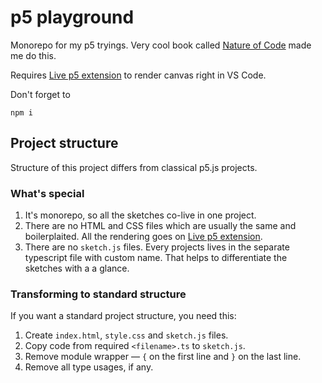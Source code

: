 # p5 playground

Monorepo for my p5 tryings. Very cool book called [Nature of Code](natureofcode.com) made me do this. 

Requires [Live p5 extension](https://marketplace.visualstudio.com/items?itemName=filipesabella.live-p5) to render canvas right in VS Code.

Don't forget to 
```
npm i
```

## Project structure

Structure of this project differs from classical p5.js projects. 

### What's special

1. It's monorepo, so all the sketches co-live in one project.
2. There are no HTML and CSS files which are usually the same and boilerplaited. All the rendering goes on [Live p5 extension](https://marketplace.visualstudio.com/items?itemName=filipesabella.live-p5).
3. There are no `sketch.js` files. Every projects lives in the separate typescript file with custom name. That helps to differentiate the sketches with a a glance.

### Transforming to standard structure

If you want a standard project structure, you need this:

1. Create `index.html`, `style.css` and `sketch.js` files.
2. Copy code from required `<filename>.ts` to `sketch.js`.
3. Remove module wrapper — `{` on the first line and `}` on the last line.
4. Remove all type usages, if any.


